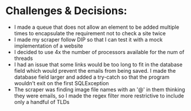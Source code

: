 # Challenges & Decisions:
- I made a queue that does not allow an element to be added multiple times to encapsulate the requirement not to check a site twice
- I made my scraper follow DIP so that I can test it with a mock implementation of a website
- I decided to use 4x the number of processors available for the num of threads
- I had an issue that some links would be too long to fit in the database field which would prevent the emails from being saved. I made the database field larger and added a try-catch so that the program wouldn't exit on the first SQLException
- The scraper was finding image file names with an '@' in them thinking they were emails, so I made the regex filter more restrictive to include only a handful of TLDs
